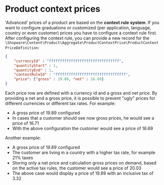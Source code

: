 # Product context prices

'Advanced' prices of a product are based on the **context rule system**.
If you want to configure graduations or customized (per application, language, country or even customer) prices you have to configure a context rule first.
After configuring the context rule, you can provide a new record for the `\Shopware\Content\Product\Aggregate\ProductContextPrice\ProductContextPriceDefinition`:

```json
{
    "currencyId" : "ffffffffffffffffffffffffffffffff",
    "quantityStart" : 1,
    "quantityEnd" : 1,
    "contextRuleId" : "ffffffffffffffffffffffffffffffff",
    "price": {"gross" : 19.89, "net" : 16.69}
}
```

Each price row are defined with a currency id and a gross and net price. By providing a net and a gross price, it is possible to prevent "ugly" prices for different currencies or different tax rates.
For example:
- A gross price of 19.89 configured
- In cases that a customer should see now gross prices, he would see a price of 16.71
- With the above configuration the customer would see a price of 16.69

Another example:
- A gross price of 19.89 configured
- The customer are living in a country with a higher tax rate, for example 21% taxes
- Storing only a net price and calculation gross prices on demand, based on the active tax rules, the customer would see a price of 20.03 
- The above case would display a price of 19.89 with an inclusive tax of 3.32
 
